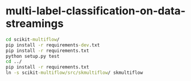 # multi-label-classification-on-data-streamings

```bat
cd scikit-multiflow/
pip install -r requirements-dev.txt
pip install -r requirements.txt
python setup.py test
cd ../
pip install -r requirements.txt
ln -s scikit-multiflow/src/skmultiflow/ skmultiflow
```
